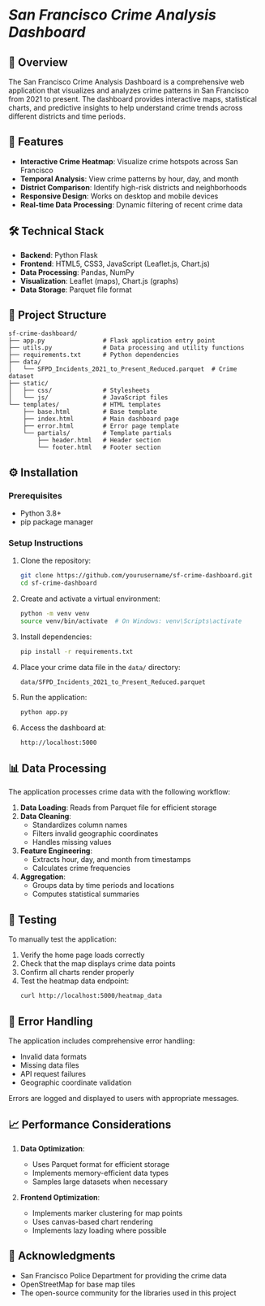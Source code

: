 # *San Francisco Crime Analysis Dashboard*

## 📌 Overview

The San Francisco Crime Analysis Dashboard is a comprehensive web application that visualizes and analyzes crime patterns in San Francisco from 2021 to present. The dashboard provides interactive maps, statistical charts, and predictive insights to help understand crime trends across different districts and time periods.

## 🚀 Features

- **Interactive Crime Heatmap**: Visualize crime hotspots across San Francisco
- **Temporal Analysis**: View crime patterns by hour, day, and month
- **District Comparison**: Identify high-risk districts and neighborhoods
- **Responsive Design**: Works on desktop and mobile devices
- **Real-time Data Processing**: Dynamic filtering of recent crime data

## 🛠️ Technical Stack

- **Backend**: Python Flask
- **Frontend**: HTML5, CSS3, JavaScript (Leaflet.js, Chart.js)
- **Data Processing**: Pandas, NumPy
- **Visualization**: Leaflet (maps), Chart.js (graphs)
- **Data Storage**: Parquet file format

## 📂 Project Structure

```
sf-crime-dashboard/
├── app.py                # Flask application entry point
├── utils.py              # Data processing and utility functions
├── requirements.txt      # Python dependencies
├── data/
│   └── SFPD_Incidents_2021_to_Present_Reduced.parquet  # Crime dataset
├── static/
│   ├── css/              # Stylesheets
│   └── js/               # JavaScript files
└── templates/            # HTML templates
    ├── base.html         # Base template
    ├── index.html        # Main dashboard page
    ├── error.html        # Error page template
    └── partials/         # Template partials
        ├── header.html   # Header section
        └── footer.html   # Footer section
```

## ⚙️ Installation

### Prerequisites

- Python 3.8+
- pip package manager

### Setup Instructions

1. Clone the repository:
   ```bash
   git clone https://github.com/yourusername/sf-crime-dashboard.git
   cd sf-crime-dashboard
   ```

2. Create and activate a virtual environment:
   ```bash
   python -m venv venv
   source venv/bin/activate  # On Windows: venv\Scripts\activate
   ```

3. Install dependencies:
   ```bash
   pip install -r requirements.txt
   ```

4. Place your crime data file in the `data/` directory:
   ```
   data/SFPD_Incidents_2021_to_Present_Reduced.parquet
   ```

5. Run the application:
   ```bash
   python app.py
   ```

6. Access the dashboard at:
   ```
   http://localhost:5000
   ```

## 📊 Data Processing

The application processes crime data with the following workflow:

1. **Data Loading**: Reads from Parquet file for efficient storage
2. **Data Cleaning**:
   - Standardizes column names
   - Filters invalid geographic coordinates
   - Handles missing values
3. **Feature Engineering**:
   - Extracts hour, day, and month from timestamps
   - Calculates crime frequencies
4. **Aggregation**:
   - Groups data by time periods and locations
   - Computes statistical summaries

## 🧪 Testing

To manually test the application:

1. Verify the home page loads correctly
2. Check that the map displays crime data points
3. Confirm all charts render properly
4. Test the heatmap data endpoint:
   ```bash
   curl http://localhost:5000/heatmap_data
   ```

## 🚨 Error Handling

The application includes comprehensive error handling:

- Invalid data formats
- Missing data files
- API request failures
- Geographic coordinate validation

Errors are logged and displayed to users with appropriate messages.

## 📈 Performance Considerations

1. **Data Optimization**:
   - Uses Parquet format for efficient storage
   - Implements memory-efficient data types
   - Samples large datasets when necessary

2. **Frontend Optimization**:
   - Implements marker clustering for map points
   - Uses canvas-based chart rendering
   - Implements lazy loading where possible

## 🙏 Acknowledgments

- San Francisco Police Department for providing the crime data
- OpenStreetMap for base map tiles
- The open-source community for the libraries used in this project
